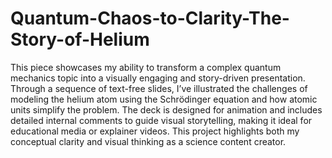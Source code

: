 # Quantum-Chaos-to-Clarity-The-Story-of-Helium
This piece showcases my ability to transform a complex quantum mechanics topic into a visually engaging and story-driven presentation. Through a sequence of text-free slides, I’ve illustrated the challenges of modeling the helium atom using the Schrödinger equation and how atomic units simplify the problem. The deck is designed for animation and includes detailed internal comments to guide visual storytelling, making it ideal for educational media or explainer videos. This project highlights both my conceptual clarity and visual thinking as a science content creator.

